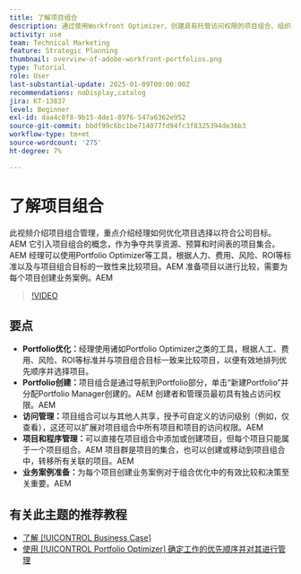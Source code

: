 ```yaml
---
title: 了解项目组合
description: 通过使用Workfront Optimizer、创建具有托管访问权限的项目组合、组织项目和项目群以及为明智决策准备业务案例，在Portfolio中优化项目选择。
activity: use
team: Technical Marketing
feature: Strategic Planning
thumbnail: overview-of-adobe-workfront-portfolios.png
type: Tutorial
role: User
last-substantial-update: 2025-01-09T00:00:00Z
recommendations: noDisplay,catalog
jira: KT-13837
level: Beginner
exl-id: daa4c8f8-9b15-4de1-8976-547a6362e952
source-git-commit: bbdf99c6bc1be714077fd94fc3f8325394de36b3
workflow-type: tm+mt
source-wordcount: '275'
ht-degree: 7%

---
```


# 了解项目组合

此视频介绍项目组合管理，重点介绍经理如何优化项目选择以符合公司目标。&#x200B;AEM 它引入项目组合的概念，作为争夺共享资源、预算和时间表的项目集合。&#x200B;AEM 经理可以使用Portfolio Optimizer等工具，根据人力、费用、风险、ROI等标准以及与项目组合目标的一致性来比较项目。&#x200B;AEM 准备项目以进行比较，需要为每个项目创建业务案例。&#x200B;AEM


>[!VIDEO](https://video.tv.adobe.com/v/3442807/?quality=12&learn=on&enablevpops=1)

## 要点

* **Portfolio优化：**&#x200B;经理使用诸如Portfolio Optimizer之类的工具，根据人工、费用、风险、ROI等标准并与项目组合目标一致来比较项目，以便有效地排列优先顺序并选择项目。
* **Portfolio创建：**&#x200B;项目组合是通过导航到Portfolio部分，单击“新建Portfolio”并分配Portfolio Manager创建的。&#x200B;AEM 创建者和管理员最初具有独占访问权限。&#x200B;AEM
* **访问管理：**&#x200B;项目组合可以与其他人共享，授予可自定义的访问级别（例如，仅查看），这还可以扩展对项目组合中所有项目和项目的访问权限。&#x200B;AEM
* **项目和程序管理：**&#x200B;可以直接在项目组合中添加或创建项目，但每个项目只能属于一个项目组合。&#x200B;AEM 项目群是项目的集合，也可以创建或移动到项目组合中，转移所有关联的项目。&#x200B;AEM
* **业务案例准备：**&#x200B;为每个项目创建业务案例对于组合优化中的有效比较和决策至关重要。&#x200B;AEM


## 有关此主题的推荐教程

* [了解 [!UICONTROL Business Case]](/help/portfolios-and-programs/introduction-to-the-business-case.md)
* [使用 [!UICONTROL Portfolio Optimizer] 确定工作的优先顺序并对其进行管理](/help/portfolios-and-programs/prioritize-and-manage-work-with-portfolios.md)

